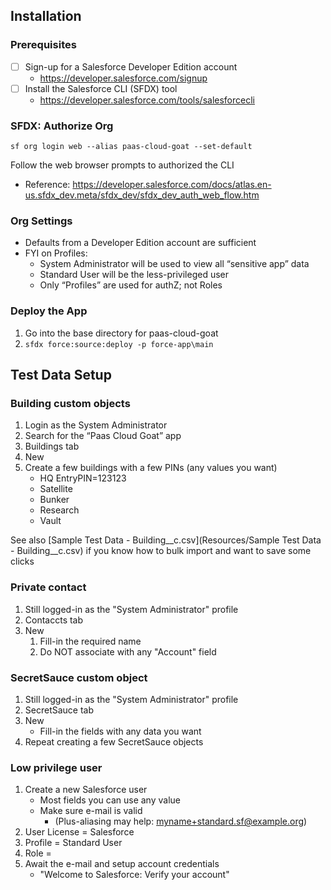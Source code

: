 ## Installation

### Prerequisites

- [ ] Sign-up for a Salesforce Developer Edition account
  - https://developer.salesforce.com/signup
- [ ] Install the Salesforce CLI (SFDX) tool
  - https://developer.salesforce.com/tools/salesforcecli

### SFDX: Authorize Org

`sf org login web --alias paas-cloud-goat --set-default`

Follow the web browser prompts to authorized the CLI
- Reference: https://developer.salesforce.com/docs/atlas.en-us.sfdx_dev.meta/sfdx_dev/sfdx_dev_auth_web_flow.htm

### Org Settings
- Defaults from a Developer Edition account are sufficient
- FYI on Profiles:
  - System Administrator will be used to view all “sensitive app” data
  - Standard User will be the less-privileged user
  - Only “Profiles” are used for authZ; not Roles

### Deploy the App
1. Go into the base directory for paas-cloud-goat
1. `sfdx force:source:deploy -p force-app\main`

## Test Data Setup

### Building custom objects
1. Login as the System Administrator
1. Search for the “Paas Cloud Goat” app
1. Buildings tab
1. New
1. Create a few buildings with a few PINs (any values you want)
   - HQ	EntryPIN=123123
   - Satellite
   - Bunker
   - Research
   - Vault

See also [Sample Test Data - Building__c.csv](Resources/Sample Test Data - Building__c.csv) if you know how to bulk import and want to save some clicks

### Private contact
1. Still logged-in as the "System Administrator" profile
1. Contaccts tab
1. New
   1. Fill-in the required name
   1. Do NOT associate with any "Account" field
  
### SecretSauce custom object
1. Still logged-in as the "System Administrator" profile
1. SecretSauce tab
1. New
   - Fill-in the fields with any data you want
1. Repeat creating a few SecretSauce objects

### Low privilege user
1. Create a new Salesforce user
   - Most fields you can use any value
   - Make sure e-mail is valid
     - (Plus-aliasing may help:  myname+standard.sf@example.org)
1. User License = Salesforce
1. Profile = Standard User
1. Role = <None Specified>
1. Await the e-mail and setup account credentials
   - "Welcome to Salesforce: Verify your account"
